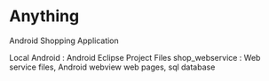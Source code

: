 Anything
========

Android Shopping Application

Local Android : Android Eclipse Project Files
shop_webservice : Web service files, Android webview web pages, sql database
